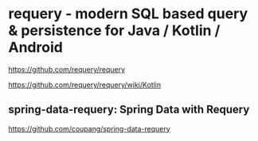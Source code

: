 # requery - modern SQL based query & persistence for Java / Kotlin / Android

<https://github.com/requery/requery>

<https://github.com/requery/requery/wiki/Kotlin>

## spring-data-requery: Spring Data with Requery

<https://github.com/coupang/spring-data-requery>
